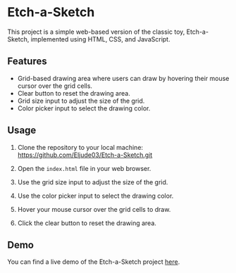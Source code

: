 # Etch-a-Sketch

This project is a simple web-based version of the classic toy, Etch-a-Sketch, implemented using HTML, CSS, and JavaScript.

## Features

- Grid-based drawing area where users can draw by hovering their mouse cursor over the grid cells.
- Clear button to reset the drawing area.
- Grid size input to adjust the size of the grid.
- Color picker input to select the drawing color.

## Usage

1. Clone the repository to your local machine: https://github.com/Eljude03/Etch-a-Sketch.git

2. Open the `index.html` file in your web browser.

3. Use the grid size input to adjust the size of the grid.

4. Use the color picker input to select the drawing color.

5. Hover your mouse cursor over the grid cells to draw.

6. Click the clear button to reset the drawing area.

## Demo

You can find a live demo of the Etch-a-Sketch project [here](#).






